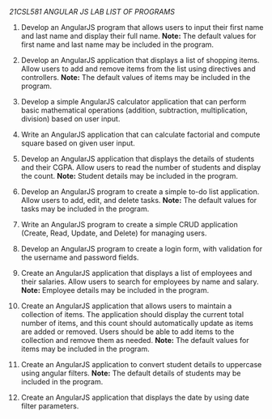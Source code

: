 *21CSL581 ANGULAR JS LAB*
*LIST OF PROGRAMS*
1. Develop an AngularJS program that allows users to input their first name and last name and display their full name. **Note:** The default values for first name and last name may be included in the program.

2. Develop an AngularJS application that displays a list of shopping items. Allow users to add and remove items from the list using directives and controllers. **Note:** The default values of items may be included in the program.

3. Develop a simple AngularJS calculator application that can perform basic mathematical operations (addition, subtraction, multiplication, division) based on user input.

4. Write an AngularJS application that can calculate factorial and compute square based on given user input.

5. Develop an AngularJS application that displays the details of students and their CGPA. Allow users to read the number of students and display the count. **Note:** Student details may be included in the program.

6. Develop an AngularJS program to create a simple to-do list application. Allow users to add, edit, and delete tasks. **Note:** The default values for tasks may be included in the program.

7. Write an AngularJS program to create a simple CRUD application (Create, Read, Update, and Delete) for managing users.

8. Develop an AngularJS program to create a login form, with validation for the username and password fields.

9. Create an AngularJS application that displays a list of employees and their salaries. Allow users to search for employees by name and salary. **Note:** Employee details may be included in the program.

10. Create an AngularJS application that allows users to maintain a collection of items. The application should display the current total number of items, and this count should automatically update as items are added or removed. Users should be able to add items to the collection and remove them as needed. **Note:** The default values for items may be included in the program.

11. Create an AngularJS application to convert student details to uppercase using angular filters. **Note:** The default details of students may be included in the program.

12. Create an AngularJS application that displays the date by using date filter parameters.
